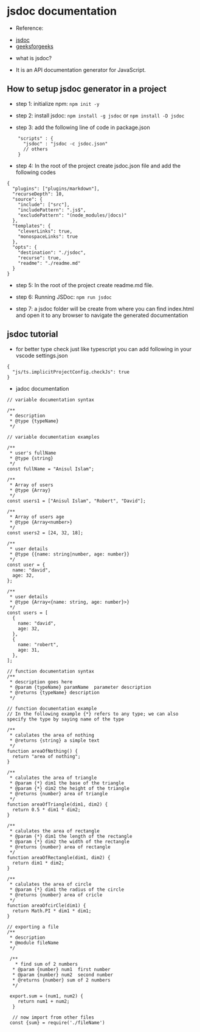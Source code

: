 # jsdoc documentation


* Reference:

- [jsdoc](https://jsdoc.app/index.html)
- [geeksforgeeks](https://www.geeksforgeeks.org/introduction-to-jsdoc/)

* what is jsdoc?

- It is an API documentation generator for JavaScript.

## How to setup jsdoc generator in a project

* step 1: initialize npm: `npm init -y`

* step 2: install jsdoc: `npm install -g jsdoc` or `npm install -D jsdoc`

* step 3: add the following line of code in package.json
```
    "scripts" : {
      "jsdoc" : "jsdoc -c jsdoc.json"
      // others
    }
```
* step 4: In the root of the project create jsdoc.json file and add the following codes
```
{
  "plugins": ["plugins/markdown"],
  "recurseDepth": 10,
  "source": {
    "include": ["src"],
    "includePattern": ".js$",
    "excludePattern": "(node_modules/|docs)"
  },
  "templates": {
    "cleverLinks": true,
    "monospaceLinks": true
  },
  "opts": {
    "destination": "./jsdoc",
    "recurse": true,
    "readme": "./readme.md"
  }
}
```
* step 5: In the root of the project create readme.md file.
  
* step 6: Running JSDoc: `npm run jsdoc`

* step 7: a jsdoc folder will be create from where you can find index.html and open it to any browser to navigate the generated documentation

## jsdoc tutorial

* for better type check just like typescript you can add following in your vscode settings.json
```
{
  "js/ts.implicitProjectConfig.checkJs": true
}
```
* jadoc documentation
```
// variable documentation syntax

/**
 * description
 * @type {typeName}
 */

// variable documentation examples

/**
 * user's fullName
 * @type {string}
 */
const fullName = "Anisul Islam";

/**
 * Array of users
 * @type {Array}
 */
const users1 = ["Anisul Islam", "Robert", "David"];

/**
 * Array of users age
 * @type {Array<number>}
 */
const users2 = [24, 32, 18];

/**
 * user details
 * @type {{name: string|number, age: number}}
 */
const user = {
  name: "david",
  age: 32,
};

/**
 * user details
 * @type {Array<{name: string, age: number}>}
 */
const users = [
  {
    name: "david",
    age: 32,
  },
  {
    name: "robert",
    age: 31,
  },
];

// function documentation syntax
/**
 * description goes here
 * @param {typeName} paramName  parameter description
 * @returns {typeName} description
 */

// function documentation example
// In the following example {*} refers to any type; we can also specify the type by saying name of the type

/**
 * calulates the area of nothing
 * @returns {string} a simple text
 */
function areaOfNothing() {
  return "area of nothing";
}

/**
 * calulates the area of triangle
 * @param {*} dim1 the base of the triangle
 * @param {*} dim2 the height of the triangle
 * @returns {number} area of triangle
 */
function areaOfTriangle(dim1, dim2) {
  return 0.5 * dim1 * dim2;
}

/**
 * calulates the area of rectangle
 * @param {*} dim1 the length of the rectangle
 * @param {*} dim2 the width of the rectangle
 * @returns {number} area of rectangle
 */
function areaOfRectangle(dim1, dim2) {
  return dim1 * dim2;
}

/**
 * calulates the area of circle
 * @param {*} dim1 the radius of the circle
 * @returns {number} area of cricle
 */
function areaOfcirCle(dim1) {
  return Math.PI * dim1 * dim1;
}

// exporting a file
/**
 * description
 * @module fileName
 */

 /**
   * find sum of 2 numbers
  * @param {number} num1  first number
  * @param {number} num2  second number
  * @returns {number} sum of 2 numbers
  */

 export.sum = (num1, num2) {
    return num1 + num2;
  }

  // now import from other files
 const {sum} = require('./fileName')
